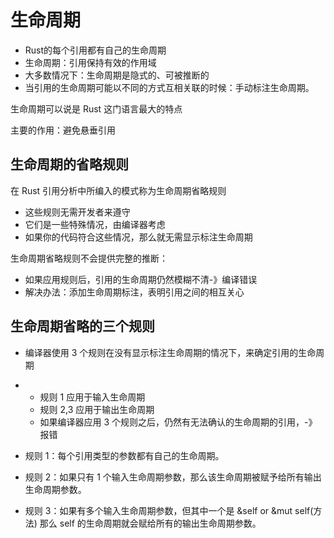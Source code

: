 # 生命周期

- Rust的每个引用都有自己的生命周期
- 生命周期：引用保持有效的作用域
- 大多数情况下：生命周期是隐式的、可被推断的
- 当引用的生命周期可能以不同的方式互相关联的时候：手动标注生命周期。

生命周期可以说是 Rust 这门语言最大的特点

主要的作用：避免悬垂引用

## 生命周期的省略规则

在 Rust 引用分析中所编入的模式称为生命周期省略规则
- 这些规则无需开发者来遵守
- 它们是一些特殊情况，由编译器考虑
- 如果你的代码符合这些情况，那么就无需显示标注生命周期

生命周期省略规则不会提供完整的推断：
- 如果应用规则后，引用的生命周期仍然模糊不清-》编译错误
- 解决办法：添加生命周期标注，表明引用之间的相互关心

## 生命周期省略的三个规则

- 编译器使用 3 个规则在没有显示标注生命周期的情况下，来确定引用的生命周期
- - 规则 1 应用于输入生命周期
  - 规则 2,3 应用于输出生命周期
  - 如果编译器应用 3 个规则之后，仍然有无法确认的生命周期的引用，-》报错
 
- 规则 1：每个引用类型的参数都有自己的生命周期。
- 规则 2：如果只有 1 个输入生命周期参数，那么该生命周期被赋予给所有输出生命周期参数。
- 规则 3：如果有多个输入生命周期参数，但其中一个是 &self or &mut self(方法) 那么 self 的生命周期就会赋给所有的输出生命周期参数。
